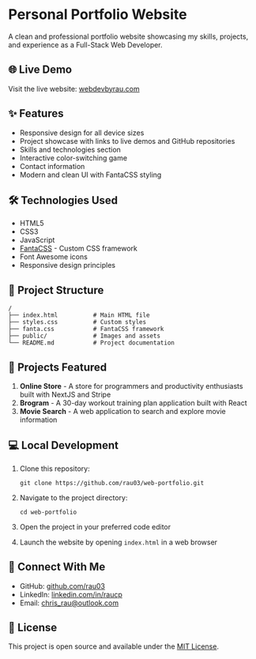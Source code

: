 # Personal Portfolio Website

A clean and professional portfolio website showcasing my skills, projects, and experience as a Full-Stack Web Developer.

## 🌐 Live Demo

Visit the live website: [webdevbyrau.com](https://www.webdevbyrau.com/)

## ✨ Features

- Responsive design for all device sizes
- Project showcase with links to live demos and GitHub repositories
- Skills and technologies section
- Interactive color-switching game
- Contact information
- Modern and clean UI with FantaCSS styling

## 🛠️ Technologies Used

- HTML5
- CSS3
- JavaScript
- [FantaCSS](https://github.com/jamezmca/fantacss) - Custom CSS framework
- Font Awesome icons
- Responsive design principles

## 📁 Project Structure

```
/
├── index.html          # Main HTML file
├── styles.css          # Custom styles
├── fanta.css           # FantaCSS framework
├── public/             # Images and assets
└── README.md           # Project documentation
```

## 🚀 Projects Featured

1. **Online Store** - A store for programmers and productivity enthusiasts built with NextJS and Stripe
2. **Brogram** - A 30-day workout training plan application built with React
3. **Movie Search** - A web application to search and explore movie information

## 💻 Local Development

1. Clone this repository:

   ```
   git clone https://github.com/rau03/web-portfolio.git
   ```

2. Navigate to the project directory:

   ```
   cd web-portfolio
   ```

3. Open the project in your preferred code editor

4. Launch the website by opening `index.html` in a web browser

## 🤝 Connect With Me

- GitHub: [github.com/rau03](https://github.com/rau03)
- LinkedIn: [linkedin.com/in/raucp](https://www.linkedin.com/in/raucp/)
- Email: [chris_rau@outlook.com](mailto:chris_rau@outlook.com)

## 📝 License

This project is open source and available under the [MIT License](LICENSE).
